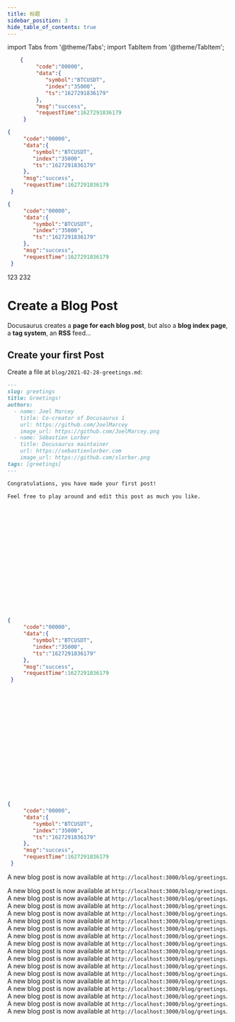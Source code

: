 ```yaml
---
title: 标题
sidebar_position: 3
hide_table_of_contents: true
---
```


import Tabs from '@theme/Tabs';
import TabItem from '@theme/TabItem';

<div className="api-code-console">
<Tabs>
  <TabItem value="apple" label="Apple" default>

```json title=参数请求
    {
         "code":"00000",
         "data":{
            "symbol":"BTCUSDT",
            "index":"35000",
            "ts":"1627291836179"
         },
         "msg":"success",
         "requestTime":1627291836179
     }
```
```json title="响应示例"
{
     "code":"00000",
     "data":{
        "symbol":"BTCUSDT",
        "index":"35000",
        "ts":"1627291836179"
     },
     "msg":"success",
     "requestTime":1627291836179
 }
```

```json title="响应示例"
{
     "code":"00000",
     "data":{
        "symbol":"BTCUSDT",
        "index":"35000",
        "ts":"1627291836179"
     },
     "msg":"success",
     "requestTime":1627291836179
 }
```

  </TabItem>
  <TabItem value="orange" label="Orange">
    123
  </TabItem>
  <TabItem value="banana" label="Banana">
    232
  </TabItem>
</Tabs>
</div>



# Create a Blog Post

Docusaurus creates a **page for each blog post**, but also a **blog index page**, a **tag system**, an **RSS** feed...

## Create your first Post

Create a file at `blog/2021-02-28-greetings.md`:


```md title="blog/2021-02-28-greetings.md" class=api-code-inline
---
slug: greetings
title: Greetings!
authors:
  - name: Joel Marcey
    title: Co-creator of Docusaurus 1
    url: https://github.com/JoelMarcey
    image_url: https://github.com/JoelMarcey.png
  - name: Sébastien Lorber
    title: Docusaurus maintainer
    url: https://sebastienlorber.com
    image_url: https://github.com/slorber.png
tags: [greetings]
---

Congratulations, you have made your first post!

Feel free to play around and edit this post as much you like.
```

<div class="api-br"><br/><br/><br/><br/><br/><br/><br/><br/><br/><br/><br/><br/><br/><br/></div>


```json title="请求参数" class=api-console-clear
{
     "code":"00000",
     "data":{
        "symbol":"BTCUSDT",
        "index":"35000",
        "ts":"1627291836179"
     },
     "msg":"success",
     "requestTime":1627291836179
 }
```
<div class="api-br"><br/><br/><br/><br/><br/><br/><br/><br/><br/><br/><br/><br/><br/><br/></div>

```json title="响应示例"
{
     "code":"00000",
     "data":{
        "symbol":"BTCUSDT",
        "index":"35000",
        "ts":"1627291836179"
     },
     "msg":"success",
     "requestTime":1627291836179
 }
```

A new blog post is now available at `http://localhost:3000/blog/greetings`.

A new blog post is now available at `http://localhost:3000/blog/greetings`.
A new blog post is now available at `http://localhost:3000/blog/greetings`.
A new blog post is now available at `http://localhost:3000/blog/greetings`.
A new blog post is now available at `http://localhost:3000/blog/greetings`.
A new blog post is now available at `http://localhost:3000/blog/greetings`.
A new blog post is now available at `http://localhost:3000/blog/greetings`.
A new blog post is now available at `http://localhost:3000/blog/greetings`.
A new blog post is now available at `http://localhost:3000/blog/greetings`.
A new blog post is now available at `http://localhost:3000/blog/greetings`.
A new blog post is now available at `http://localhost:3000/blog/greetings`.
A new blog post is now available at `http://localhost:3000/blog/greetings`.
A new blog post is now available at `http://localhost:3000/blog/greetings`.
A new blog post is now available at `http://localhost:3000/blog/greetings`.
A new blog post is now available at `http://localhost:3000/blog/greetings`.
A new blog post is now available at `http://localhost:3000/blog/greetings`.
A new blog post is now available at `http://localhost:3000/blog/greetings`.
A new blog post is now available at `http://localhost:3000/blog/greetings`.
